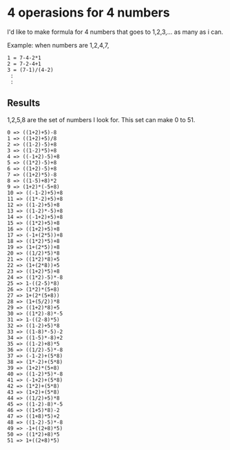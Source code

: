 # 4 operasions for 4 numbers

I'd like to make formula for 4 numbers that goes to 1,2,3,... as many as i can.

Example: when numbers are 1,2,4,7,

```
1 = 7-4-2*1
2 = 7-2-4+1
3 = (7-1)/(4-2)
 :
 :
```

## Results

1,2,5,8 are the set of numbers I look for.
This set can make 0 to 51.

```
0 => ((1+2)+5)-8
1 => ((1+2)+5)/8
2 => ((1-2)-5)+8
3 => ((1-2)*5)+8
4 => ((-1+2)-5)+8
5 => ((1*2)-5)+8
6 => ((1+2)-5)+8
7 => ((1+2)*5)-8
8 => ((1-5)+8)*2
9 => (1+2)*(-5+8)
10 => ((-1-2)+5)+8
11 => ((1*-2)+5)+8
12 => ((1-2)+5)+8
13 => ((1-2)*-5)+8
14 => ((-1+2)+5)+8
15 => ((1*2)+5)+8
16 => ((1+2)+5)+8
17 => (-1+(2*5))+8
18 => ((1*2)*5)+8
19 => (1+(2*5))+8
20 => ((1/2)*5)*8
21 => ((1*2)*8)+5
22 => (1+(2*8))+5
23 => ((1+2)*5)+8
24 => ((1*2)-5)*-8
25 => 1-((2-5)*8)
26 => (1*2)*(5+8)
27 => 1+(2*(5+8))
28 => (1+(5/2))*8
29 => ((1+2)*8)+5
30 => ((1*2)-8)*-5
31 => 1-((2-8)*5)
32 => ((1-2)+5)*8
33 => ((1-8)*-5)-2
34 => ((1-5)*-8)+2
35 => ((1-2)+8)*5
36 => ((1/2)-5)*-8
37 => (-1-2)+(5*8)
38 => (1*-2)+(5*8)
39 => (1+2)*(5+8)
40 => ((1-2)*5)*-8
41 => (-1+2)+(5*8)
42 => (1*2)+(5*8)
43 => (1+2)+(5*8)
44 => ((1/2)+5)*8
45 => ((1-2)-8)*-5
46 => ((1+5)*8)-2
47 => ((1+8)*5)+2
48 => ((1-2)-5)*-8
49 => -1+((2+8)*5)
50 => ((1*2)+8)*5
51 => 1+((2+8)*5)
```
